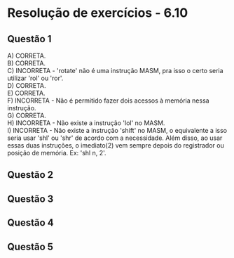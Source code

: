 #  Resolução de exercícios - 6.10 

##  Questão 1
A) CORRETA.  
B) CORRETA.  
C) INCORRETA - 'rotate' não é uma instrução MASM, pra isso o certo seria utilizar 'rol' ou 'ror'.  
D) CORRETA.  
E) CORRETA.     
F) INCORRETA - Não é permitido fazer dois acessos à memória nessa instrução.  
G) CORRETA.    
H) INCORRETA - Não existe a instrução 'lol' no MASM.   
I) INCORRETA - Não existe a instrução 'shift' no MASM, o equivalente a isso seria usar 'shl' ou 'shr' de acordo com a necessidade. Além disso, ao usar essas duas instruções, o imediato(2) vem sempre depois do registrador ou posição de memória. Ex: 'shl n, 2'.

## Questão 2


## Questão 3

## Questão 4


## Questão 5

